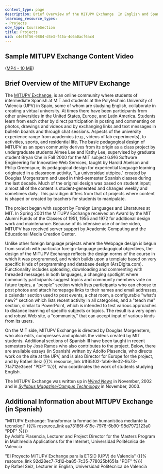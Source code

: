 ```yaml
---
content_type: page
description: Brief Overview of the MITUPV Exchange  In English and Spanish.
learning_resource_types:
- Projects
ocw_type: CourseSection
title: Projects
uid: c4ef5f56-0884-d4e3-f45a-4c6a0acf6ac4
---
```


Sample MITUPV Exchange Content Video
------------------------------------

([MP4 - 10 MB](https://archive.org/download/MIT21F.703S03/mitupv-220k.mp4))

Brief Overview of the MITUPV Exchange
-------------------------------------

The [MITUPV Exchange](http://mitupv.mit.edu/), is an online community where students of intermediate Spanish at MIT and students at the Polytechnic University of Valencia (UPV) in Spain, some of whom are studying English, collaborate in creating a virtual university. At times there have been participants from other universities in the United States, Europe, and Latin America. Students learn from each other by direct participation in posting and commenting on photos, drawings and videos and by exchanging links and text messages in bulletin boards and through chat sessions. Aspects of the university experience range from academics (e.g., videos of lab experiments), to activities, sports, and residential life. The basic pedagogical design of MITUPV as an open community derives from its origin as a class project by undergraduate students Aimee Lee and Kathy Lee, supervised by graduate student Bryan Che in Fall 2000 for the MIT subject 6.916 Software Engineering for Innovative Web Services, taught by Harold Abelson and Philip Greenspun; its pedagogical design for experiential language learning originated in a classroom activity, "La universidad utópica," created by Douglas Morgenstern and used in third-semester Spanish classes during the last decade. Much of the original design was based on student input; almost all of the content is student-generated and changes weekly and sometimes daily. This paradigm differs from that of projects where content is shaped or created by teachers for students to manipulate.

The project began with support by Foreign Languages and Literatures at MIT. In Spring 2001 the MITUPV Exchange received an Award by the MIT Alumni Funds of the Classes of 1951, 1955 and 1972 for additional design work and maintenance. Because of its intensive use of online video, MITUPV has received server support by Academic Computing and the Educational Media Creation Center.

Unlike other foreign language projects where the Webpage design is begun from scratch with particular foreign-language pedagogical objectives, the design of the MITUPV Exchange reflects the design norms of the course in which it was programmed, and which builds upon a template based on very specific kinds of programming and database design (ArsDigita.com). Functionality includes uploading, downloading and commenting with threaded messages in both languages, a changing spotlight where community participants suggest topics and community members vote on future topics, a "people" section which lists participants who can choose to post photos and attach homepage links to their names and email addresses, a calendar section used to post events, a chat room, a configurable "what's new?" section which lists recent activity in all categories, and a "teach me" section, similar to PowerPoint, which is intended to test various approaches to distance learning of specific subjects or topics. The result is a very open and robust Web site, a "community," that can accept input of various kinds from its users.

On the MIT side, MITUPV Exchange is directed by Douglas Morgenstern, who also edits, compresses and uploads the videos created by MIT students. Additional sections of Spanish III have been taught in recent semesters by José Ramos who also contributes to the project. Below, there are available essays (in Spanish) written by Adolfo Plasencia, who directs work on the site at the UPV, and is also Director for Europe for the project, and by Rafael Seiz ({{% resource_link b1f65f02-fab6-9e02-9b73-71a712e3ceef "PDF" %}}), who coordinates the work of students studying English.

The MITUPV Exchange was written up in [_Wired News_](http://www.wired.com/2002/11/college-kids-a-day-in-the-life/) in November, 2002 and in [_Syllabus Magazine/Campus Technology_](http://www.campus-technology.com/article.asp?id=8293) in November, 2003.

Additional Information about MITUPV Exchange (in Spanish)
---------------------------------------------------------

"MITUPV Exchange: Transformar la formación humanística mediante la tecnologí" ({{% resource_link aa73186f-615e-7976-6b90-98d7972123a0 "PDF" %}})  
by Adolfo Plasencia, Lecturer and Project Director for the Masters Program in Multimedia Applications for the Internet, Universidad Politécnica de Valencia

"El Proyecto MITUPV Exchange para la ETSID (UPV) de Valencia" ({{% resource_link 92d28ec7-7d12-ba85-7c35-778025bf651a "PDF" %}})  
by Rafael Seiz, Lecturer in English, Universidad Politécnica de Valencia